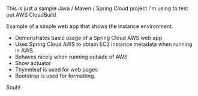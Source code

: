 # 
This is just a sample Java / Maven / Spring Cloud project I'm using to test out AWS CloudBuild

Example of a simple web app that shows the instance environment.  
- Demonstrates basic usage of a Spring Cloud AWS web app
- Uses Spring Cloud AWS to obtain EC2 instance metadata when running in AWS.
- Behaves nicely when running outside of AWS
- Show actuator
- Thymeleaf is used for web pages
- Bootstrap is used for formatting.

Snuh!

